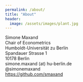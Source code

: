 ```yaml
---
permalink: /about/
title: "About"
header:
  image: /assets/images/plant.jpg
---
```



Simone Maxand  
Chair of Econometrics  
Humboldt-Universität zu Berlin  
Spandauer Strasse 1  
10178 Berlin  
simone.maxand (at) hu-berlin.de  
@simonemaxand  
https://github.com/smaxand
